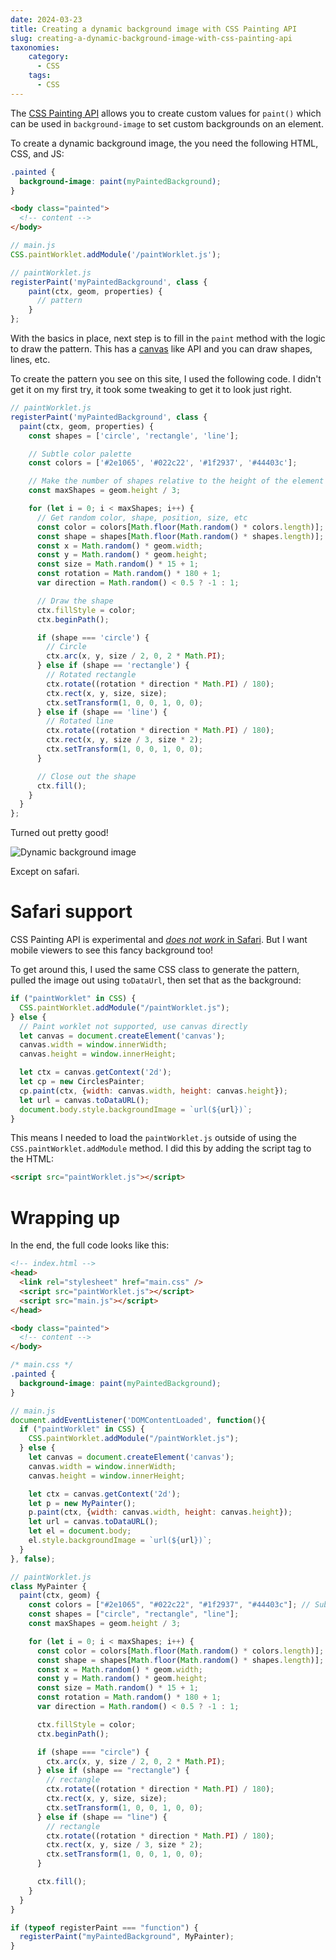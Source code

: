 ```yaml
---
date: 2024-03-23
title: Creating a dynamic background image with CSS Painting API
slug: creating-a-dynamic-background-image-with-css-painting-api
taxonomies: 
    category: 
      - CSS
    tags:
      - CSS
---
```


The [CSS Painting API](https://developer.mozilla.org/en-US/docs/Web/API/CSS_Painting_API) allows you to create custom values for `paint()` which can be used in `background-image` to set custom backgrounds on an element.

To create a dynamic background image, the you need the following HTML, CSS, and JS:

```css
.painted { 
  background-image: paint(myPaintedBackground);
}
```

```html
<body class="painted">
  <!-- content -->
</body>
```

```js
// main.js
CSS.paintWorklet.addModule('/paintWorklet.js');
```

```js
// paintWorklet.js
registerPaint('myPaintedBackground', class {
    paint(ctx, geom, properties) {
      // pattern
    }
};
```

With the basics in place, next step is to fill in the `paint` method with the logic to draw the pattern. This has a [canvas](https://developer.mozilla.org/en-US/docs/Web/API/Canvas_API) like API and you can draw shapes, lines, etc.

To create the pattern you see on this site, I used the following code. I didn't get it on my first try, it took some tweaking to get it to look just right.

```js
// paintWorklet.js
registerPaint('myPaintedBackground', class {
  paint(ctx, geom, properties) {
    const shapes = ['circle', 'rectangle', 'line'];

    // Subtle color palette
    const colors = ['#2e1065', '#022c22', '#1f2937', '#44403c']; 

    // Make the number of shapes relative to the height of the element
    const maxShapes = geom.height / 3;

    for (let i = 0; i < maxShapes; i++) {
      // Get random color, shape, position, size, etc
      const color = colors[Math.floor(Math.random() * colors.length)];
      const shape = shapes[Math.floor(Math.random() * shapes.length)];
      const x = Math.random() * geom.width;
      const y = Math.random() * geom.height;
      const size = Math.random() * 15 + 1; 
      const rotation = Math.random() * 180 + 1; 
      var direction = Math.random() < 0.5 ? -1 : 1;

      // Draw the shape
      ctx.fillStyle = color;
      ctx.beginPath();

      if (shape === 'circle') {
        // Circle
        ctx.arc(x, y, size / 2, 0, 2 * Math.PI);
      } else if (shape == 'rectangle') { 
        // Rotated rectangle
        ctx.rotate((rotation * direction * Math.PI) / 180);
        ctx.rect(x, y, size, size);
        ctx.setTransform(1, 0, 0, 1, 0, 0);
      } else if (shape == 'line') { 
        // Rotated line
        ctx.rotate((rotation * direction * Math.PI) / 180);
        ctx.rect(x, y, size / 3, size * 2);
        ctx.setTransform(1, 0, 0, 1, 0, 0);
      }

      // Close out the shape
      ctx.fill();
    }
  }
};
```

Turned out pretty good!

![Dynamic background image](background.png)

Except on safari.

# Safari support

CSS Painting API is experimental and [_does not work_ in Safari](https://caniuse.com/css-paint-api). But I want mobile viewers to see this fancy background too!

To get around this, I used the same CSS class to generate the pattern, pulled the image out using `toDataUrl`, then set that as the background: 

```js 
if ("paintWorklet" in CSS) {
  CSS.paintWorklet.addModule("/paintWorklet.js");
} else {
  // Paint worklet not supported, use canvas directly
  let canvas = document.createElement('canvas');
  canvas.width = window.innerWidth;
  canvas.height = window.innerHeight;

  let ctx = canvas.getContext('2d');
  let cp = new CirclesPainter;
  cp.paint(ctx, {width: canvas.width, height: canvas.height});
  let url = canvas.toDataURL();
  document.body.style.backgroundImage = `url(${url})`;
}
```

This means I needed to load the `paintWorklet.js` outside of using the `CSS.paintWorklet.addModule` method. I did this by adding the script tag to the HTML:

```html
<script src="paintWorklet.js"></script>
```

# Wrapping up 

In the end, the full code looks like this:

```html
<!-- index.html -->
<head>
  <link rel="stylesheet" href="main.css" />
  <script src="paintWorklet.js"></script>
  <script src="main.js"></script>
</head>

<body class="painted">
  <!-- content -->
</body>
```

```css
/* main.css */
.painted { 
  background-image: paint(myPaintedBackground);
}
```

```js
// main.js
document.addEventListener('DOMContentLoaded', function(){
  if ("paintWorklet" in CSS) {
    CSS.paintWorklet.addModule("/paintWorklet.js");
  } else {
    let canvas = document.createElement('canvas');
    canvas.width = window.innerWidth;
    canvas.height = window.innerHeight;

    let ctx = canvas.getContext('2d');
    let p = new MyPainter();                                                                                                                  
    p.paint(ctx, {width: canvas.width, height: canvas.height});
    let url = canvas.toDataURL();                                                                                                                 
    let el = document.body;
    el.style.backgroundImage = `url(${url})`;
  }
}, false);
```

```js
// paintWorklet.js
class MyPainter {
  paint(ctx, geom) {
    const colors = ["#2e1065", "#022c22", "#1f2937", "#44403c"]; // Subtle color palette
    const shapes = ["circle", "rectangle", "line"];
    const maxShapes = geom.height / 3;

    for (let i = 0; i < maxShapes; i++) {
      const color = colors[Math.floor(Math.random() * colors.length)];
      const shape = shapes[Math.floor(Math.random() * shapes.length)];
      const x = Math.random() * geom.width;
      const y = Math.random() * geom.height;
      const size = Math.random() * 15 + 1;
      const rotation = Math.random() * 180 + 1;
      var direction = Math.random() < 0.5 ? -1 : 1;

      ctx.fillStyle = color;
      ctx.beginPath();

      if (shape === "circle") {
        ctx.arc(x, y, size / 2, 0, 2 * Math.PI);
      } else if (shape == "rectangle") {
        // rectangle
        ctx.rotate((rotation * direction * Math.PI) / 180);
        ctx.rect(x, y, size, size);
        ctx.setTransform(1, 0, 0, 1, 0, 0);
      } else if (shape == "line") {
        // rectangle
        ctx.rotate((rotation * direction * Math.PI) / 180);
        ctx.rect(x, y, size / 3, size * 2);
        ctx.setTransform(1, 0, 0, 1, 0, 0);
      }

      ctx.fill();
    }
  }
}

if (typeof registerPaint === "function") {
  registerPaint("myPaintedBackground", MyPainter);
}
```
